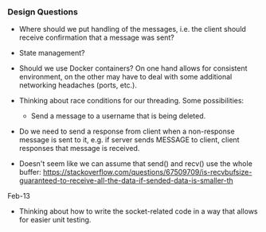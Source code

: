 ### Design Questions
- Where should we put handling of the messages, i.e. the client should receive confirmation that a message was sent?
- State management?
- Should we use Docker containers? On one hand allows for consistent environment, on the other may have to deal with some additional networking headaches (ports, etc.).
- Thinking about race conditions for our threading. Some possibilities:
  - Send a message to a username that is being deleted.


- Do we need to send a response from client when a non-response message is sent to it, e.g. if server sends MESSAGE to client, client responses that message is received.

- Doesn't seem like we can assume that send() and recv() use the whole buffer: https://stackoverflow.com/questions/67509709/is-recvbufsize-guaranteed-to-receive-all-the-data-if-sended-data-is-smaller-th

Feb-13

- Thinking about how to write the socket-related code in a way that allows for easier unit testing.

